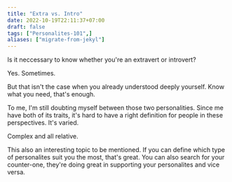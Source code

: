 ```yaml
---
title: "Extra vs. Intro"
date: 2022-10-19T22:11:37+07:00
draft: false
tags: ["Personalites-101",]
aliases: ["migrate-from-jekyl"]
---
```


Is it neccessary to know whether you're an extravert or introvert?
<!--more-->
Yes. Sometimes.

But that isn't the case when you already understood deeply yourself. Know what you need, that's enough. 

To me, I'm still doubting myself between those two personalities. Since me have both of its traits, it's hard to have a right definition for people in these perspectives. It's varied.

Complex and all relative. 

This also an interesting topic to be mentioned. If you can define which type of personalites suit you the most, that's great. You can also search for your counter-one, they're doing great in supporting your personalites and vice versa. 